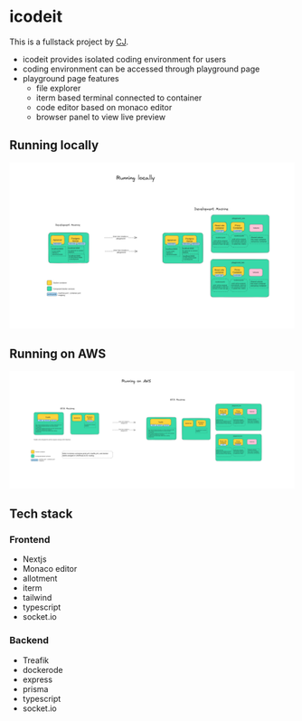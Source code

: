 # icodeit

This is a fullstack project by [CJ](github.com/dev-cj).

* icodeit provides isolated coding environment for users
* coding environment can be accessed through playground page
* playground page features
    * file explorer
    * iterm based terminal connected to container
    * code editor based on monaco editor
    * browser panel to view live preview




## Running locally
![Running locally](running_locally.png)


## Running on AWS
![Running on AWS](running_on_aws.png)


## Tech stack

### Frontend
* Nextjs
* Monaco editor
* allotment
* iterm
* tailwind
* typescript
* socket.io


### Backend
* Treafik
* dockerode
* express
* prisma
* typescript
* socket.io
